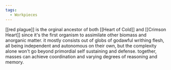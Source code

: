 ```yaml
---
tags:
  - Workpieces
---
```

[[red plague]] is the orginal ancestor of both [[Heart of Cold]] and [[Crimson Heart]] since it's the first organism to assimilate other biomass and anorganic matter. 
it mostly consists out of globs of godawful writhing flesh, all being independent and autonomous on their own, but the complexity alone won't go beyond primordial self sustaining and defense. 
together, masses can achieve coordination and varying degrees of reasoning and memory.